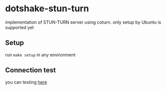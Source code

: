 # dotshake-stun-turn
implementation of STUN-TURN server using coturn.
only setup by Ubuntu is supported yet

## Setup
run `make setup` in any environment

## Connection test
you can testing [here](https://webrtc.github.io/samples/src/content/peerconnection/trickle-ice/)